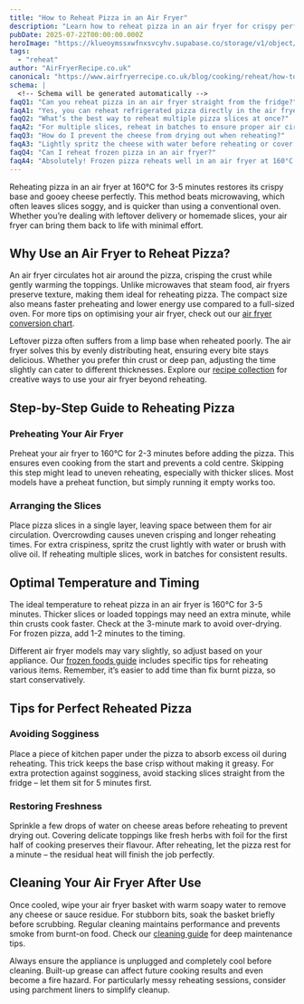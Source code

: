 ```yaml
---
title: "How to Reheat Pizza in an Air Fryer"
description: "Learn how to reheat pizza in an air fryer for crispy perfection. Discover the best temperature, timing, and tips for leftover pizza."
pubDate: 2025-07-22T00:00:00.000Z
heroImage: "https://klueoymssxwfnxsvcyhv.supabase.co/storage/v1/object/public/Shmucket/how-to-reheat-pizza-in-air-fryer.png"
tags:
  - "reheat"
author: "AirFryerRecipe.co.uk"
canonical: "https://www.airfryerrecipe.co.uk/blog/cooking/reheat/how-to-reheat-pizza-in-air-fryer"
schema: |
  <!-- Schema will be generated automatically -->
faqQ1: "Can you reheat pizza in an air fryer straight from the fridge?"
faqA1: "Yes, you can reheat refrigerated pizza directly in the air fryer, but letting it sit at room temperature for 5-10 minutes first helps prevent a soggy base. Adjust the time by adding 1-2 minutes for cold-from-fridge slices."
faqQ2: "What’s the best way to reheat multiple pizza slices at once?"
faqA2: "For multiple slices, reheat in batches to ensure proper air circulation. If your air fryer has multiple racks, use them with space between slices. Rotate the slices halfway through cooking for even results."
faqQ3: "How do I prevent the cheese from drying out when reheating?"
faqA3: "Lightly spritz the cheese with water before reheating or cover with foil for the first half of cooking. Lower temperatures (150°C) for slightly longer can also help maintain moisture while still crisping the base."
faqQ4: "Can I reheat frozen pizza in an air fryer?"
faqA4: "Absolutely! Frozen pizza reheats well in an air fryer at 160°C for 5-7 minutes. No need to thaw – just add 1-2 minutes to the normal reheating time and check for doneness halfway through."
---
```

<p>Reheating pizza in an air fryer at 160°C for 3-5 minutes restores its crispy base and gooey cheese perfectly. This method beats microwaving, which often leaves slices soggy, and is quicker than using a conventional oven. Whether you’re dealing with leftover delivery or homemade slices, your air fryer can bring them back to life with minimal effort.</p>

<h2>Why Use an Air Fryer to Reheat Pizza?</h2>
<p>An air fryer circulates hot air around the pizza, crisping the crust while gently warming the toppings. Unlike microwaves that steam food, air fryers preserve texture, making them ideal for reheating pizza. The compact size also means faster preheating and lower energy use compared to a full-sized oven. For more tips on optimising your air fryer, check out our <a href=https://www.airfryerrecipe.co.uk/air-fryer-conversion-chart>air fryer conversion chart</a>.</p>
<p>Leftover pizza often suffers from a limp base when reheated poorly. The air fryer solves this by evenly distributing heat, ensuring every bite stays delicious. Whether you prefer thin crust or deep pan, adjusting the time slightly can cater to different thicknesses. Explore our <a href=https://www.airfryerrecipe.co.uk/recipes>recipe collection</a> for creative ways to use your air fryer beyond reheating.</p>

<h2>Step-by-Step Guide to Reheating Pizza</h2>
<h3>Preheating Your Air Fryer</h3>
<p>Preheat your air fryer to 160°C for 2-3 minutes before adding the pizza. This ensures even cooking from the start and prevents a cold centre. Skipping this step might lead to uneven reheating, especially with thicker slices. Most models have a preheat function, but simply running it empty works too.</p>

<h3>Arranging the Slices</h3>
<p>Place pizza slices in a single layer, leaving space between them for air circulation. Overcrowding causes uneven crisping and longer reheating times. For extra crispiness, spritz the crust lightly with water or brush with olive oil. If reheating multiple slices, work in batches for consistent results.</p>

<h2>Optimal Temperature and Timing</h2>
<p>The ideal temperature to reheat pizza in an air fryer is 160°C for 3-5 minutes. Thicker slices or loaded toppings may need an extra minute, while thin crusts cook faster. Check at the 3-minute mark to avoid over-drying. For frozen pizza, add 1-2 minutes to the timing.</p>
<p>Different air fryer models may vary slightly, so adjust based on your appliance. Our <a href=https://www.airfryerrecipe.co.uk/recipe-category/frozen-foods>frozen foods guide</a> includes specific tips for reheating various items. Remember, it’s easier to add time than fix burnt pizza, so start conservatively.</p>

<h2>Tips for Perfect Reheated Pizza</h2>
<h3>Avoiding Sogginess</h3>
<p>Place a piece of kitchen paper under the pizza to absorb excess oil during reheating. This trick keeps the base crisp without making it greasy. For extra protection against sogginess, avoid stacking slices straight from the fridge – let them sit for 5 minutes first.</p>

<h3>Restoring Freshness</h3>
<p>Sprinkle a few drops of water on cheese areas before reheating to prevent drying out. Covering delicate toppings like fresh herbs with foil for the first half of cooking preserves their flavour. After reheating, let the pizza rest for a minute – the residual heat will finish the job perfectly.</p>

<h2>Cleaning Your Air Fryer After Use</h2>
<p>Once cooled, wipe your air fryer basket with warm soapy water to remove any cheese or sauce residue. For stubborn bits, soak the basket briefly before scrubbing. Regular cleaning maintains performance and prevents smoke from burnt-on food. Check our <a href=https://www.airfryerrecipe.co.uk/air-fryer-cleaner>cleaning guide</a> for deep maintenance tips.</p>
<p>Always ensure the appliance is unplugged and completely cool before cleaning. Built-up grease can affect future cooking results and even become a fire hazard. For particularly messy reheating sessions, consider using parchment liners to simplify cleanup.</p>
